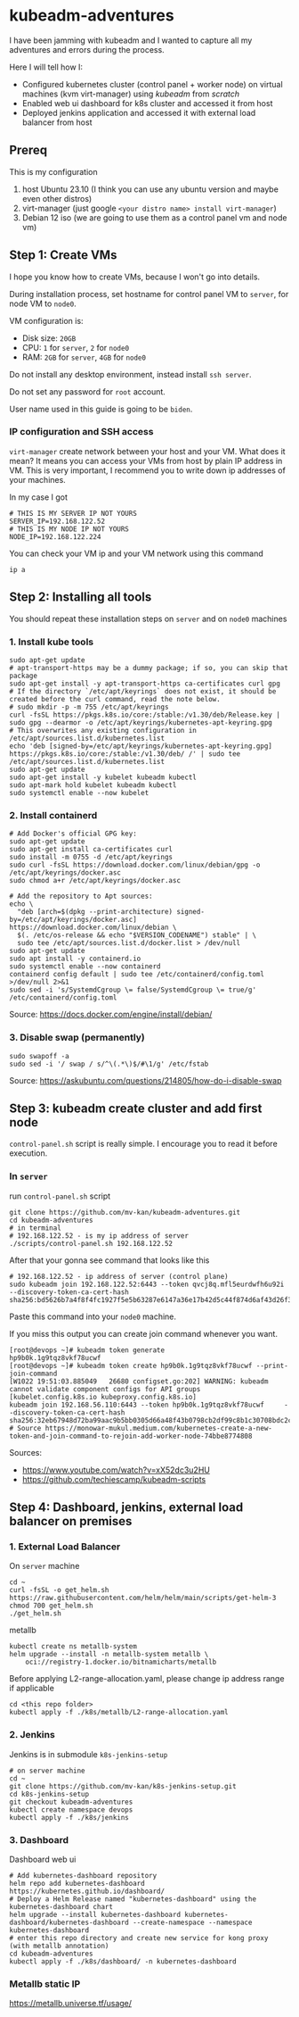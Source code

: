 # kubeadm-adventures

I have been jamming with kubeadm and I wanted to capture all my adventures and errors during the process. 

Here I will tell how I: 
- Configured kubernetes cluster (control panel + worker node) on virtual machines (kvm virt-manager) using *kubeadm* from *scratch*
- Enabled web ui dashboard for k8s cluster and accessed it from host
- Deployed jenkins application and accessed it with external load balancer from host 

## Prereq

This is my configuration
1. host Ubuntu 23.10 (I think you can use any ubuntu version and maybe even other distros)
2. virt-manager (just google `<your distro name> install virt-manager`)
3. Debian 12 iso (we are going to use them as a control panel vm and node vm)

## Step 1: Create VMs

I hope you know how to create VMs, because I won't go into details. 

During installation process, set hostname for control panel VM to `server`, for node VM to `node0`.

VM configuration is:
- Disk size: `20GB`
- CPU: `1` for `server`, `2` for `node0`
- RAM: `2GB` for `server`, `4GB` for `node0`

Do not install any desktop environment, instead install `ssh server`. 

Do not set any password for `root` account.

User name used in this guide is going to be `biden`.

### IP configuration and SSH access 

`virt-manager` create network between your host and your VM. What does it mean? It means you can access your VMs from host by plain IP address in VM. This is very important, I recommend you to write down ip addresses of your machines. 

In my case I got 
```
# THIS IS MY SERVER IP NOT YOURS
SERVER_IP=192.168.122.52
# THIS IS MY NODE IP NOT YOURS 
NODE_IP=192.168.122.224
```

You can check your VM ip and your VM network using this command 
```
ip a
```

## Step 2: Installing all tools

You should repeat these installation steps on `server` and on `node0` machines 


### 1. Install kube tools

```
sudo apt-get update
# apt-transport-https may be a dummy package; if so, you can skip that package
sudo apt-get install -y apt-transport-https ca-certificates curl gpg
# If the directory `/etc/apt/keyrings` does not exist, it should be created before the curl command, read the note below.
# sudo mkdir -p -m 755 /etc/apt/keyrings
curl -fsSL https://pkgs.k8s.io/core:/stable:/v1.30/deb/Release.key | sudo gpg --dearmor -o /etc/apt/keyrings/kubernetes-apt-keyring.gpg
# This overwrites any existing configuration in /etc/apt/sources.list.d/kubernetes.list
echo 'deb [signed-by=/etc/apt/keyrings/kubernetes-apt-keyring.gpg] https://pkgs.k8s.io/core:/stable:/v1.30/deb/ /' | sudo tee /etc/apt/sources.list.d/kubernetes.list
sudo apt-get update
sudo apt-get install -y kubelet kubeadm kubectl
sudo apt-mark hold kubelet kubeadm kubectl
sudo systemctl enable --now kubelet
```

### 2. Install containerd 
```
# Add Docker's official GPG key:
sudo apt-get update
sudo apt-get install ca-certificates curl
sudo install -m 0755 -d /etc/apt/keyrings
sudo curl -fsSL https://download.docker.com/linux/debian/gpg -o /etc/apt/keyrings/docker.asc
sudo chmod a+r /etc/apt/keyrings/docker.asc

# Add the repository to Apt sources:
echo \
  "deb [arch=$(dpkg --print-architecture) signed-by=/etc/apt/keyrings/docker.asc] https://download.docker.com/linux/debian \
  $(. /etc/os-release && echo "$VERSION_CODENAME") stable" | \
  sudo tee /etc/apt/sources.list.d/docker.list > /dev/null
sudo apt-get update
sudo apt install -y containerd.io
sudo systemctl enable --now containerd
containerd config default | sudo tee /etc/containerd/config.toml >/dev/null 2>&1
sudo sed -i 's/SystemdCgroup \= false/SystemdCgroup \= true/g' /etc/containerd/config.toml
```
Source: https://docs.docker.com/engine/install/debian/
### 3. Disable swap (permanently)

```
sudo swapoff -a  
sudo sed -i '/ swap / s/^\(.*\)$/#\1/g' /etc/fstab
```
Source: https://askubuntu.com/questions/214805/how-do-i-disable-swap

## Step 3: kubeadm create cluster and add first node

`control-panel.sh` script is really simple. I encourage you to read it before execution.

### In `server`

run `control-panel.sh` script 
```
git clone https://github.com/mv-kan/kubeadm-adventures.git
cd kubeadm-adventures
# in terminal
# 192.168.122.52 - is my ip address of server 
./scripts/control-panel.sh 192.168.122.52
```

After that your gonna see command that looks like this 

```
# 192.168.122.52 - ip address of server (control plane)
sudo kubeadm join 192.168.122.52:6443 --token qvcj8q.mfl5eurdwfh6u92i --discovery-token-ca-cert-hash sha256:bd5626b7a4f8f4fc1927f5e5b63287e6147a36e17b42d5c44f874d6af43d26f3
``` 

Paste this command into your `node0` machine. 

If you miss this output you can create join command whenever you want. 
```
[root@devops ~]# kubeadm token generate
hp9b0k.1g9tqz8vkf78ucwf
[root@devops ~]# kubeadm token create hp9b0k.1g9tqz8vkf78ucwf --print-join-command
[W1022 19:51:03.885049   26680 configset.go:202] WARNING: kubeadm cannot validate component configs for API groups [kubelet.config.k8s.io kubeproxy.config.k8s.io]
kubeadm join 192.168.56.110:6443 --token hp9b0k.1g9tqz8vkf78ucwf     --discovery-token-ca-cert-hash sha256:32eb67948d72ba99aac9b5bb0305d66a48f43b0798cb2df99c8b1c30708bdc2c
# Source https://monowar-mukul.medium.com/kubernetes-create-a-new-token-and-join-command-to-rejoin-add-worker-node-74bbe8774808
```

Sources:
- https://www.youtube.com/watch?v=xX52dc3u2HU
- https://github.com/techiescamp/kubeadm-scripts

## Step 4: Dashboard, jenkins, external load balancer on premises 

### 1. External Load Balancer

On `server` machine
```
cd ~
curl -fsSL -o get_helm.sh https://raw.githubusercontent.com/helm/helm/main/scripts/get-helm-3
chmod 700 get_helm.sh
./get_helm.sh
```
metallb 
```
kubectl create ns metallb-system
helm upgrade --install -n metallb-system metallb \
    oci://registry-1.docker.io/bitnamicharts/metallb
```

Before applying L2-range-allocation.yaml, please change ip address range if applicable 
```
cd <this repo folder>
kubectl apply -f ./k8s/metallb/L2-range-allocation.yaml
```

### 2. Jenkins 
Jenkins is in submodule `k8s-jenkins-setup`
```
# on server machine
cd ~
git clone https://github.com/mv-kan/k8s-jenkins-setup.git
cd k8s-jenkins-setup
git checkout kubeadm-adventures
kubectl create namespace devops
kubectl apply -f ./k8s/jenkins  
``` 

### 3. Dashboard
Dashboard web ui
```
# Add kubernetes-dashboard repository
helm repo add kubernetes-dashboard https://kubernetes.github.io/dashboard/
# Deploy a Helm Release named "kubernetes-dashboard" using the kubernetes-dashboard chart
helm upgrade --install kubernetes-dashboard kubernetes-dashboard/kubernetes-dashboard --create-namespace --namespace kubernetes-dashboard
# enter this repo directory and create new service for kong proxy (with metallb annotation)
cd kubeadm-adventures
kubectl apply -f ./k8s/dashboard/ -n kubernetes-dashboard
```

### Metallb static IP 

https://metallb.universe.tf/usage/
